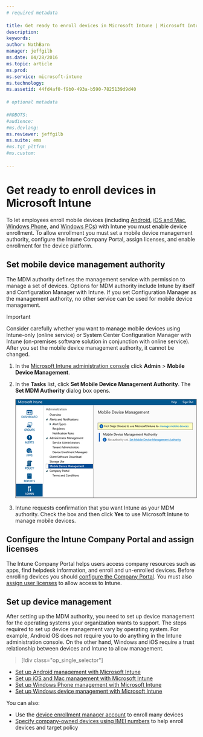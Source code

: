 ```yaml
---
# required metadata

title: Get ready to enroll devices in Microsoft Intune | Microsoft Intune
description:
keywords:
author: NathBarn
manager: jeffgilb
ms.date: 04/28/2016
ms.topic: article
ms.prod:
ms.service: microsoft-intune
ms.technology:
ms.assetid: 44fd4af0-f9b0-493a-b590-7825139d9d40

# optional metadata

#ROBOTS:
#audience:
#ms.devlang:
ms.reviewer: jeffgilb
ms.suite: ems
#ms.tgt_pltfrm:
#ms.custom:

---
```


# Get ready to enroll devices in Microsoft Intune
To let employees enroll mobile devices (including [Android](set-up-android-management-with-microsoft-intune.md), [iOS and Mac](set-up-ios-and-mac-management-with-microsoft-intune.md), [Windows Phone](set-up-windows-phone-management-with-microsoft-intune.md), and [Windows PCs](set-up-windows-device-management-with-microsoft-intune.md)) with Intune you must enable device enrollment. To allow enrollment you must set a mobile device management authority, configure the Intune Company Portal, assign licenses, and enable enrollment for the device platform.

## <a name="BKMK_Set_MDM_Authority"></a>Set mobile device management authority
The MDM authority defines the  management service with permission to manage a set of devices. Options for MDM authority include Intune by itself and Configuration Manager with Intune. If you set Configuration Manager as the management authority, no other service can be used for mobile device management.

>[!IMPORTANT]
> Consider carefully whether you want to manage mobile devices using Intune-only (online service) or System Center Configuration Manager with Intune (on-premises software solution in conjunction with online service). After you set the mobile device management authority, it cannot be changed.



1.  In the [Microsoft Intune administration console](http://manage.microsoft.com) click **Admin** &gt; **Mobile Device Management**.

2.  In the **Tasks** list, click **Set Mobile Device Management Authority**. The **Set MDM Authority** dialog box opens.

    ![Set MDM authority dialog box](../media/intune-mdm-authority.png)

3.  Intune requests confirmation that you want Intune as your MDM authority. Check the box and then click **Yes** to use Microsoft Intune to manage mobile devices.

## Configure the Intune Company Portal and assign licenses
The Intune Company Portal helps users access company resources such as apps, find helpdesk information, and enroll and un-enrolled devices. Before enrolling devices you should [configure the Company Portal](../get-started/start-with-a-paid-subscription-to-microsoft-intune-step-7.md). You must also [assign user licenses](../get-started/start-with-a-paid-subscription-to-microsoft-intune-step-4.md) to allow access to Intune.

## Set up device management
After setting up the MDM authority, you need to set up device management for the operating systems your organization wants to support. The steps required to set up device management vary by operating system. For example, Android OS does not require you to do anything in the Intune administration console. On the other hand, Windows and iOS require a trust relationship between devices and Intune to allow management.

> [!div class="op_single_selector"]
- [Set up Android management with Microsoft Intune](set-up-android-management-with-microsoft-intune.md)
- [Set up iOS and Mac management with Microsoft Intune](set-up-ios-and-mac-management-with-microsoft-intune.md)
- [Set up Windows Phone management with Microsoft Intune](set-up-windows-phone-management-with-microsoft-intune.md)
- [Set up Windows device management with Microsoft Intune](set-up-windows-device-management-with-microsoft-intune.md)

You can also:
 - Use the [device enrollment manager account](enroll-corporate-owned-devices-with-the-device-enrollment-manager-in-microsoft-intune.md) to enroll many devices
 - [Specify company-owned devices using IMEI numbers](specify-corporate-owned-devices-with-international-mobile-equipment-identity-imei-numbers.md) to help enroll devices and target policy
